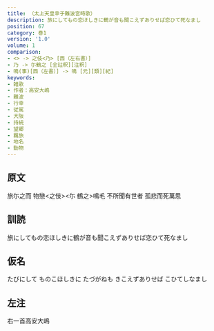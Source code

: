 ```yaml
---
title: （太上天皇幸于難波宮時歌）
description: 旅にしてもの恋ほしきに鶴が音も聞こえずありせば恋ひて死なまし
position: 67
category: 巻1
version: '1.0'
volume: 1
comparison:
- <> -> 之伎<乃> [西（左右書）]
- 乃 -> 尓鶴之 [全註釈][注釈]
- 鳴(事)[西（左書）] -> 鳴 [元][類][紀]
keywords:
- 雑歌
- 作者：高安大嶋
- 難波
- 行幸
- 従駕
- 大阪
- 持統
- 望郷
- 羈旅
- 地名
- 動物
---
```


## 原文

旅尓之而 物戀<之伎><尓 鶴之>鳴毛 不所聞有世者 孤悲而死萬思

## 訓読

旅にしてもの恋ほしきに鶴が音も聞こえずありせば恋ひて死なまし

## 仮名

たびにして ものこほしきに たづがねも きこえずありせば こひてしなまし

## 左注

右一首高安大嶋
